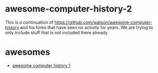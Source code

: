 # awesome-computer-history-2
This is a continuation of https://github.com/watson/awesome-computer-history and his forks that have seen no activity for years. We are trying to only include stuff that is not included there already

# awesomes
- [awesome computer history 1](https://github.com/watson/awesome-computer-history) 

